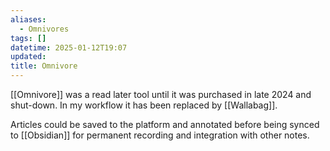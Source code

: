 ```yaml
---
aliases:
  - Omnivores
tags: []
datetime: 2025-01-12T19:07
updated: 
title: Omnivore
---
```

[[Omnivore]] was a read later tool until it was purchased in late 2024 and shut-down. In my workflow it has been replaced by [[Wallabag]].

Articles could be saved to the platform and annotated before being synced to [[Obsidian]] for permanent recording and integration with other notes.